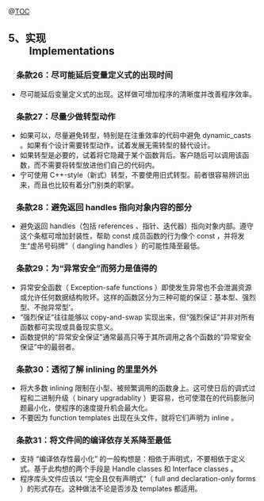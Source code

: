﻿@[TOC](目录)

## 5、实现 <br> &emsp;&emsp;Implementations
### &emsp;条款26：尽可能延后变量定义式的出现时间
 - 尽可能延后变量定义式的出现。这样做可增加程序的清晰度并改善程序效率。

### &emsp;条款27：尽量少做转型动作

 - 如果可以，尽量避免转型，特别是在注重效率的代码中避免 dynamic_casts 。如果有个设计需要转型动作，试着发展无需转型的替代设计。
 - 如果转型是必要的，试着将它隐藏于某个函数背后。客户随后可以调用该函数，而不需要将转型放进他们自己的代码内。
 - 宁可使用 C++-style（新式）转型，不要使用旧式转型。前者很容易辨识出来，而且也比较有着分门别类的职掌。

### &emsp;条款28：避免返回 handles 指向对象内容的部分
 - 避免返回 handles（包括 references 、指针、迭代器）指向对象内部。遵守这个条框可增加封装性，帮助 const 成员函数的行为像个 const ，并将发生“虚吊号码牌”（ dangling handles ）的可能性降至最低。

### &emsp;条款29：为“异常安全”而努力是值得的
 - 异常安全函数（ Exception-safe functions ）即使发生异常也不会泄漏资源或允许任何数据结构败坏。这样的函数区分为三种可能的保证：基本型、强烈型、不抛异常型’。
 - “强烈保证”往往能够以 copy-and-swap 实现出来，但“强烈保证”并非对所有函数都可实现或具备现实意义。
 - 函数提供的“异常安全保证”通常最高只等于其所调用之各个函数的“异常安全保证”中的最弱者。

### &emsp;条款30：透彻了解 inlining 的里里外外
 - 将大多数 inlining 限制在小型、被频繁调用的函数身上。这可使日后的调式过程和二进制升级（ binary upgradablity ）更容易，也可使潜在的代码膨胀问题最小化，使程序的速度提升机会最大化。
 - 不要因为 function templates 出现在头文件，就将它们声明为 inline 。

### &emsp;条款31：将文件间的编译依存关系降至最低
 - 支持 “编译依存性最小化” 的一般构想是：相依于声明式，不要相依于定义式。基于此构想的两个手段是 Handle classes 和 Interface classes 。
 - 程序库头文件应该以 “完全且仅有声明式”（ full and declaration-only forms ）的形式存在。这种做法不论是否涉及 templates 都适用。

